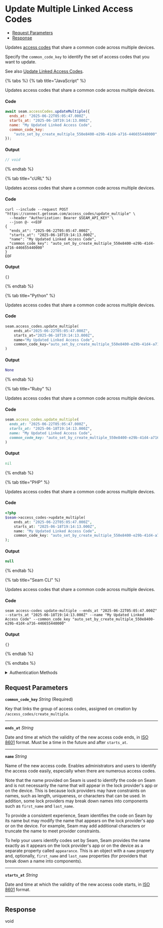 # Update Multiple Linked Access Codes

- [Request Parameters](#request-parameters)
- [Response](#response)

Updates [access codes](https://docs.seam.co/latest/capability-guides/smart-locks/access-codes) that share a common code across multiple devices.

Specify the `common_code_key` to identify the set of access codes that you want to update.

See also [Update Linked Access Codes](../../capability-guides/smart-locks/access-codes/creating-and-updating-multiple-linked-access-codes.md#update-linked-access-codes).


{% tabs %}
{% tab title="JavaScript" %}

Updates access codes that share a common code across multiple devices.

#### Code

```javascript
await seam.accessCodes.updateMultiple({
  ends_at: "2025-06-22T05:05:47.000Z",
  starts_at: "2025-06-18T19:14:13.000Z",
  name: "My Updated Linked Access Code",
  common_code_key:
    "auto_set_by_create_multiple_550e8400-e29b-41d4-a716-446655440000",
});
```

#### Output

```javascript
// void
```
{% endtab %}

{% tab title="cURL" %}

Updates access codes that share a common code across multiple devices.

#### Code

```curl
curl --include --request POST "https://connect.getseam.com/access_codes/update_multiple" \
  --header "Authorization: Bearer $SEAM_API_KEY" \
  --json @- <<EOF
{
  "ends_at": "2025-06-22T05:05:47.000Z",
  "starts_at": "2025-06-18T19:14:13.000Z",
  "name": "My Updated Linked Access Code",
  "common_code_key": "auto_set_by_create_multiple_550e8400-e29b-41d4-a716-446655440000"
}
EOF
```

#### Output

```curl
{}
```
{% endtab %}

{% tab title="Python" %}

Updates access codes that share a common code across multiple devices.

#### Code

```python
seam.access_codes.update_multiple(
    ends_at="2025-06-22T05:05:47.000Z",
    starts_at="2025-06-18T19:14:13.000Z",
    name="My Updated Linked Access Code",
    common_code_key="auto_set_by_create_multiple_550e8400-e29b-41d4-a716-446655440000",
)
```

#### Output

```python
None
```
{% endtab %}

{% tab title="Ruby" %}

Updates access codes that share a common code across multiple devices.

#### Code

```ruby
seam.access_codes.update_multiple(
  ends_at: "2025-06-22T05:05:47.000Z",
  starts_at: "2025-06-18T19:14:13.000Z",
  name: "My Updated Linked Access Code",
  common_code_key: "auto_set_by_create_multiple_550e8400-e29b-41d4-a716-446655440000",
)
```

#### Output

```ruby
nil
```
{% endtab %}

{% tab title="PHP" %}

Updates access codes that share a common code across multiple devices.

#### Code

```php
<?php
$seam->access_codes->update_multiple(
    ends_at: "2025-06-22T05:05:47.000Z",
    starts_at: "2025-06-18T19:14:13.000Z",
    name: "My Updated Linked Access Code",
    common_code_key: "auto_set_by_create_multiple_550e8400-e29b-41d4-a716-446655440000"
);
```

#### Output

```php
null
```
{% endtab %}

{% tab title="Seam CLI" %}

Updates access codes that share a common code across multiple devices.

#### Code

```seam_cli
seam access-codes update-multiple --ends_at "2025-06-22T05:05:47.000Z" --starts_at "2025-06-18T19:14:13.000Z" --name "My Updated Linked Access Code" --common_code_key "auto_set_by_create_multiple_550e8400-e29b-41d4-a716-446655440000"
```

#### Output

```seam_cli
{}
```
{% endtab %}

{% endtabs %}


<details>

<summary>Authentication Methods</summary>

- API key
- Client session token
- Personal access token
  <br>Must also include the `seam-workspace` header in the request.

To learn more, see [Authentication](https://docs.seam.co/latest/api/authentication).
</details>

## Request Parameters

**`common_code_key`** *String* (Required)

Key that links the group of access codes, assigned on creation by `/access_codes/create_multiple`.

---

**`ends_at`** *String*

Date and time at which the validity of the new access code ends, in [ISO 8601](https://www.iso.org/iso-8601-date-and-time-format.html) format. Must be a time in the future and after `starts_at`.

---

**`name`** *String*

Name of the new access code. Enables administrators and users to identify the access code easily, especially when there are numerous access codes.

Note that the name provided on Seam is used to identify the code on Seam and is not necessarily the name that will appear in the lock provider's app or on the device. This is because lock providers may have constraints on names, such as length, uniqueness, or characters that can be used. In addition, some lock providers may break down names into components such as `first_name` and `last_name`.

To provide a consistent experience, Seam identifies the code on Seam by its name but may modify the name that appears on the lock provider's app or on the device. For example, Seam may add additional characters or truncate the name to meet provider constraints.

To help your users identify codes set by Seam, Seam provides the name exactly as it appears on the lock provider's app or on the device as a separate property called `appearance`. This is an object with a `name` property and, optionally, `first_name` and `last_name` properties (for providers that break down a name into components).

---

**`starts_at`** *String*

Date and time at which the validity of the new access code starts, in [ISO 8601](https://www.iso.org/iso-8601-date-and-time-format.html) format.

---


## Response

void
